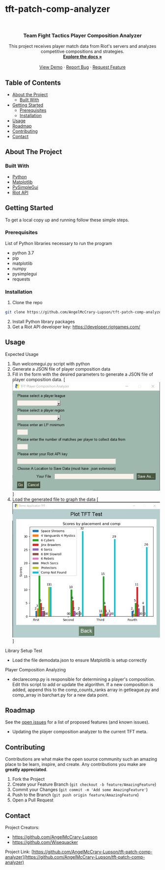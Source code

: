 # tft-patch-comp-analyzer

<!-- PROJECT LOGO -->
<br />
<p align="center">
  <a href="https://github.com/AngelMcCrary-Lupson/tft-patch-comp-analyzer"></a>

  <h3 align="center">Team Fight Tactics Player Composition Analyzer</h3>

  <p align="center">
    This project receives player match data from Riot's servers and analyzes competitive compositions and strategies.
    <br />
    <a href="https://github.com/AngelMcCrary-Lupson/tft-patch-comp-analyzer"><strong>Explore the docs »</strong></a>
    <br />
    <br />
    <a href="https://github.com/AngelMcCrary-Lupson/tft-patch-comp-analyzer">View Demo</a>
    ·
    <a href="https://github.com/AngelMcCrary-Lupson/tft-patch-comp-analyzer/issues">Report Bug</a>
    ·
    <a href="https://github.com/AngelMcCrary-Lupson/tft-patch-comp-analyzer/issues">Request Feature</a>
  </p>
</p>



<!-- TABLE OF CONTENTS -->
## Table of Contents

* [About the Project](#about-the-project)
  * [Built With](#built-with)
* [Getting Started](#getting-started)
  * [Prerequisites](#prerequisites)
  * [Installation](#installation)
* [Usage](#usage)
* [Roadmap](#roadmap)
* [Contributing](#contributing)
* [Contact](#contact)


<!-- ABOUT THE PROJECT -->
## About The Project


### Built With

* [Python](https://www.python.org/)
* [Matplotlib](https://matplotlib.org/)
* [PySimpleGui](https://pysimplegui.readthedocs.io/en/latest/)
* [Riot API](https://developer.riotgames.com/)



<!-- GETTING STARTED -->
## Getting Started

To get a local copy up and running follow these simple steps.

### Prerequisites

List of Python libraries necessary to run the program
* python 3.7
* pip
* matplotlib
* numpy
* pysimplegui
* requests

### Installation

1. Clone the repo
```sh
git clone https://github.com/AngelMcCrary-Lupson/tft-patch-comp-analyzer.git
```
2. Install Python library packages
3. Get a Riot API developer key:
https://developer.riotgames.com/



<!-- USAGE EXAMPLES -->
## Usage
Expected Usage

1. Run welcomegui.py script with python
2. Generate a JSON file of player composition data
3. Fill in the form with the desired parameters to generate a JSON file of player composition data.
[![Product Demo Generator][gen-product-screenshot]]
4. Load the generated file to graph the data
[![Product Demo Graph][graph-product-screenshot]]

Library Setup Test

* Load the file demodata.json to ensure Matplotlib is setup correctly

Player Composition Analyzing

* declarecomp.py is responsible for determining a player's composition. Edit this script to add or update the algorithm. If a new composition is added, append this to the comp_counts_ranks array in getleague.py and comp_array in barchart.py for a new data point.


<!-- ROADMAP -->
## Roadmap

See the [open issues](https://github.com/AngelMcCrary-Lupson/tft-patch-comp-analyzer/issues) for a list of proposed features (and known issues).

* Updating the player composition analyzer to the current TFT meta.


<!-- CONTRIBUTING -->
## Contributing

Contributions are what make the open source community such an amazing place to be learn, inspire, and create. Any contributions you make are **greatly appreciated**.

1. Fork the Project
2. Create your Feature Branch (`git checkout -b feature/AmazingFeature`)
3. Commit your Changes (`git commit -m 'Add some AmazingFeature'`)
4. Push to the Branch (`git push origin feature/AmazingFeature`)
5. Open a Pull Request



<!-- CONTACT -->
## Contact

Project Creators:
* https://github.com/AngelMcCrary-Lupson
* https://github.com/Wisequacker

Project Link: [https://github.com/AngelMcCrary-Lupson/tft-patch-comp-analyzer](https://github.com/AngelMcCrary-Lupson/tft-patch-comp-analyzer)





<!-- MARKDOWN LINKS & IMAGES -->
<!-- https://www.markdownguide.org/basic-syntax/#reference-style-links -->
[graph-product-screenshot]: demo-graph.png
[gen-product-screenshot]: demo-gen.png
